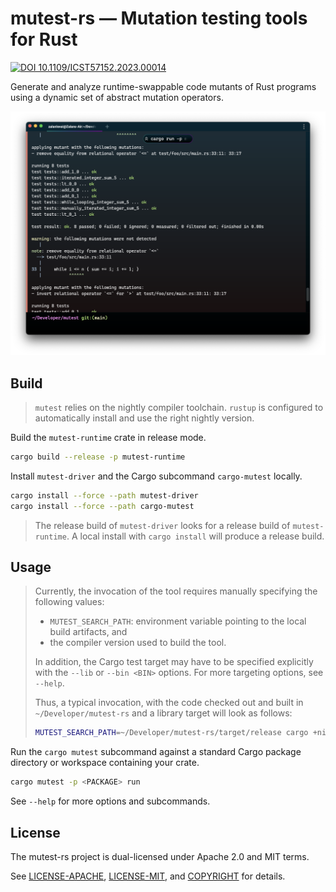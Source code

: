 # mutest-rs &mdash; Mutation testing tools for Rust

[![DOI 10.1109/ICST57152.2023.00014](https://img.shields.io/badge/10.1109%2FICST57152.2023.00014-black?logo=DOI)](https://doi.org/10.1109/ICST57152.2023.00014)

Generate and analyze runtime-swappable code mutants of Rust programs using a dynamic set of abstract mutation operators.

![Output of mutest](docs/res/output.png)

## Build

> `mutest` relies on the nightly compiler toolchain. `rustup` is configured to automatically install and use the right nightly version.

Build the `mutest-runtime` crate in release mode.

```sh
cargo build --release -p mutest-runtime
```

Install `mutest-driver` and the Cargo subcommand `cargo-mutest` locally.

```sh
cargo install --force --path mutest-driver
cargo install --force --path cargo-mutest
```

> The release build of `mutest-driver` looks for a release build of `mutest-runtime`. A local install with `cargo install` will produce a release build.

## Usage

> Currently, the invocation of the tool requires manually specifying the following values:
> * `MUTEST_SEARCH_PATH`: environment variable pointing to the local build artifacts, and
> * the compiler version used to build the tool.
>
> In addition, the Cargo test target may have to be specified explicitly with the `--lib` or `--bin <BIN>` options. For more targeting options, see `--help`.
>
> Thus, a typical invocation, with the code checked out and built in `~/Developer/mutest-rs` and a library target will look as follows:
>
> ```sh
> MUTEST_SEARCH_PATH=~/Developer/mutest-rs/target/release cargo +nightly-2023-09-26 mutest --lib run
> ```

Run the `cargo mutest` subcommand against a standard Cargo package directory or workspace containing your crate.

```sh
cargo mutest -p <PACKAGE> run
```

See `--help` for more options and subcommands.

## License

The mutest-rs project is dual-licensed under Apache 2.0 and MIT terms.

See [LICENSE-APACHE](LICENSE-APACHE), [LICENSE-MIT](LICENSE-MIT), and [COPYRIGHT](COPYRIGHT) for details.
